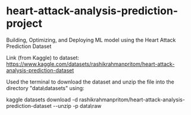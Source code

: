 # heart-attack-analysis-prediction-project
Building, Optimizing, and Deploying ML model using the Heart Attack Prediction Dataset

Link (from Kaggle) to dataset: https://www.kaggle.com/datasets/rashikrahmanpritom/heart-attack-analysis-prediction-dataset


Used the terminal to download the dataset and unzip the file into the directory "data\datasets" using:

kaggle datasets download -d rashikrahmanpritom/heart-attack-analysis-prediction-dataset --unzip -p data\raw